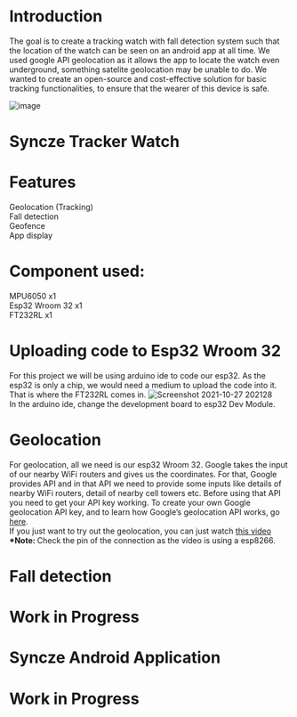 # Introduction
The goal is to create a tracking watch with fall detection system such that the location of the watch can be seen on an android app at all time. We used google API geolocation as it allows the app to locate the watch even underground, something satelite geolocation may be unable to do. We wanted to create an open-source and cost-effective solution for basic tracking functionalities, to ensure that the wearer of this device is safe.

![image](https://user-images.githubusercontent.com/84664178/139240601-24b1171d-1ba2-4abe-9304-110b3bdbbe8d.png)

# Syncze Tracker Watch



# Features
Geolocation (Tracking) <br/>
Fall detection <br/>
Geofence <br/>
App display <br/>


# Component used:
MPU6050 x1 <br/>
Esp32 Wroom 32 x1 <br/>
FT232RL x1 <br/>

# Uploading code to Esp32 Wroom 32
For this project we will be using arduino ide to code our esp32. As the esp32 is only a chip, we would need a medium to upload the code into it. That is where the FT232RL comes in. ![Screenshot 2021-10-27 202128](https://user-images.githubusercontent.com/85302236/139065392-ed45c164-de73-4d6c-bd9f-b7a398ceec3a.png) <br/>
In the arduino ide, change the development board to esp32 Dev Module.


# Geolocation 
For geolocation, all we need is our esp32 Wroom 32.
Google takes the input of our nearby WiFi routers and gives us the coordinates. For that, Google provides API and in that API we need to provide some inputs like details of nearby WiFi routers, detail of nearby cell towers etc. Before using that API you need to get your API key working. To create your own Google geolocation API key, and to learn how Google’s geolocation API works, go [here](https://developers.google.com/maps/documentation/geolocation/overview).<br>
If you just want to try out the geolocation, you can just watch [this video](https://www.youtube.com/watch?v=9CmGMYnHR-U&t=455s) <b> *Note: </b> Check the pin of the connection as the video is using a esp8266. <br/>





# Fall detection


# Work in Progress

# Syncze Android Application

# Work in Progress
 


